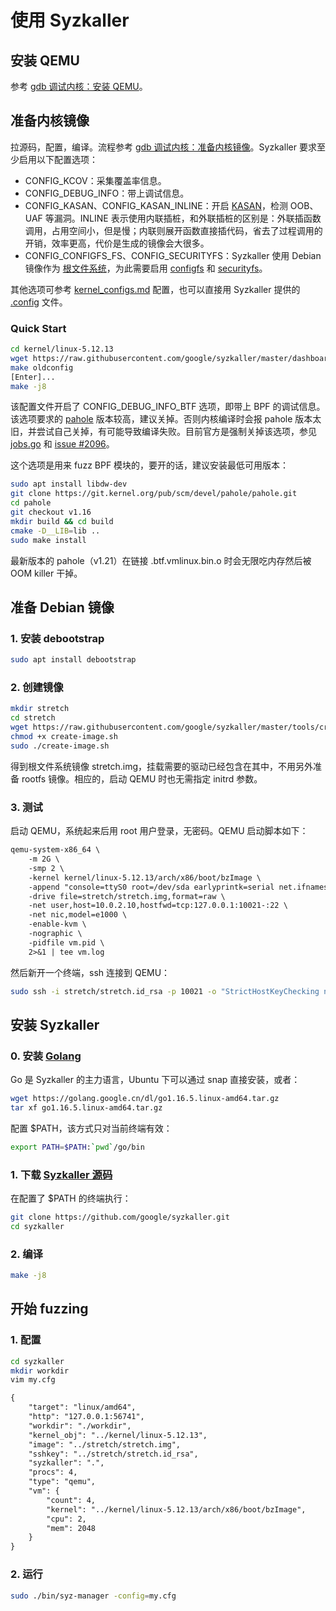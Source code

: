 # 使用 Syzkaller
## 安装 QEMU
参考 [gdb 调试内核：安装 QEMU](/kernel-debugging-qemu-busybox-gdb/#qemu)。

## 准备内核镜像
拉源码，配置，编译。流程参考 [gdb 调试内核：准备内核镜像](/kernel-debugging-qemu-busybox-gdb/#_1)。Syzkaller 要求至少启用以下配置选项：

- CONFIG_KCOV：采集覆盖率信息。
- CONFIG_DEBUG_INFO：带上调试信息。
- CONFIG_KASAN、CONFIG_KASAN_INLINE：开启 [KASAN](/todo)，检测 OOB、UAF 等漏洞。INLINE 表示使用内联插桩，和外联插桩的区别是：外联插函数调用，占用空间小，但是慢；内联则展开函数直接插代码，省去了过程调用的开销，效率更高，代价是生成的镜像会大很多。
- CONFIG_CONFIGFS_FS、CONFIG_SECURITYFS：Syzkaller 使用 Debian 镜像作为 [根文件系统](/root-filesystem)，为此需要启用 [configfs](https://www.kernel.org/doc/html/latest/filesystems/configfs.html) 和 [securityfs](https://www.linux.org/threads/pipefs-sockfs-debugfs-and-securityfs.9638/)。

其他选项可参考 [kernel_configs.md](https://github.com/google/syzkaller/blob/master/docs/linux/kernel_configs.md) 配置，也可以直接用 Syzkaller 提供的 [.config](https://github.com/google/syzkaller/blob/master/dashboard/config/linux/upstream-apparmor-kasan.config) 文件。

### Quick Start
```bash
cd kernel/linux-5.12.13
wget https://raw.githubusercontent.com/google/syzkaller/master/dashboard/config/linux/upstream-apparmor-kasan.config -O .config
make oldconfig
[Enter]...
make -j8
```
该配置文件开启了 CONFIG_DEBUG_INFO_BTF 选项，即带上 BPF 的调试信息。该选项要求的 [pahole](https://git.kernel.org/pub/scm/devel/pahole/pahole.git) 版本较高，建议关掉。否则内核编译时会报 pahole 版本太旧，并尝试自己关掉，有可能导致编译失败。目前官方是强制关掉该选项，参见 [jobs.go](https://github.com/google/syzkaller/blob/master/syz-ci/jobs.go) 和 [issue #2096](https://github.com/google/syzkaller/issues/2096)。

这个选项是用来 fuzz BPF 模块的，要开的话，建议安装最低可用版本：
```bash
sudo apt install libdw-dev
git clone https://git.kernel.org/pub/scm/devel/pahole/pahole.git
cd pahole
git checkout v1.16
mkdir build && cd build
cmake -D__LIB=lib ..
sudo make install
```
最新版本的 pahole（v1.21）在链接 .btf.vmlinux.bin.o 时会无限吃内存然后被 OOM killer 干掉。


## 准备 Debian 镜像
### 1. 安装 debootstrap
```bash
sudo apt install debootstrap
```

### 2. 创建镜像
```bash
mkdir stretch
cd stretch
wget https://raw.githubusercontent.com/google/syzkaller/master/tools/create-image.sh -O create-image.sh
chmod +x create-image.sh
sudo ./create-image.sh
```
得到根文件系统镜像 stretch.img，挂载需要的驱动已经包含在其中，不用另外准备 rootfs 镜像。相应的，启动 QEMU 时也无需指定 initrd 参数。

### 3. 测试
启动 QEMU，系统起来后用 root 用户登录，无密码。QEMU 启动脚本如下：
```txt
qemu-system-x86_64 \
	-m 2G \
	-smp 2 \
	-kernel kernel/linux-5.12.13/arch/x86/boot/bzImage \
	-append "console=ttyS0 root=/dev/sda earlyprintk=serial net.ifnames=0" \
	-drive file=stretch/stretch.img,format=raw \
	-net user,host=10.0.2.10,hostfwd=tcp:127.0.0.1:10021-:22 \
	-net nic,model=e1000 \
	-enable-kvm \
	-nographic \
	-pidfile vm.pid \
	2>&1 | tee vm.log
```
然后新开一个终端，ssh 连接到 QEMU：
```bash
sudo ssh -i stretch/stretch.id_rsa -p 10021 -o "StrictHostKeyChecking no" root@localhost
```

## 安装 Syzkaller
### 0. 安装 [Golang](https://golang.google.cn/)
Go 是 Syzkaller 的主力语言，Ubuntu 下可以通过 snap 直接安装，或者：
```bash
wget https://golang.google.cn/dl/go1.16.5.linux-amd64.tar.gz
tar xf go1.16.5.linux-amd64.tar.gz
```
配置 \$PATH，该方式只对当前终端有效：
```bash
export PATH=$PATH:`pwd`/go/bin
```

### 1. 下载 [Syzkaller 源码](https://github.com/google/syzkaller.git)
在配置了 \$PATH 的终端执行：
```bash
git clone https://github.com/google/syzkaller.git
cd syzkaller
```

### 2. 编译
```bash
make -j8
```

## 开始 fuzzing
### 1. 配置
```bash
cd syzkaller
mkdir workdir
vim my.cfg
```
```txt
{
    "target": "linux/amd64",
    "http": "127.0.0.1:56741",
    "workdir": "./workdir",
    "kernel_obj": "../kernel/linux-5.12.13",
    "image": "../stretch/stretch.img",
    "sshkey": "../stretch/stretch.id_rsa",
    "syzkaller": ".",
    "procs": 4,
    "type": "qemu",
    "vm": {
        "count": 4,
        "kernel": "../kernel/linux-5.12.13/arch/x86/boot/bzImage",
        "cpu": 2,
        "mem": 2048
    }
}
```

### 2. 运行
```bash
sudo ./bin/syz-manager -config=my.cfg
```